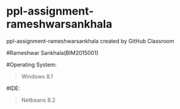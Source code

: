 # ppl-assignment-rameshwarsankhala
ppl-assignment-rameshwarsankhala created by GitHub Classroom

#Rameshwar Sankhala(BIM2015001)

#Operating System:
>Windows 8.1

#IDE:
>Netbeans 8.2
